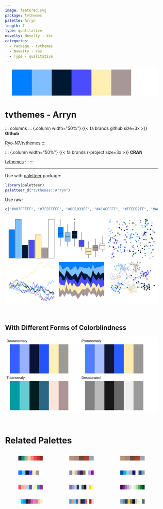 ```yaml
---
image: featured.svg
package: tvthemes
palette: Arryn
length: 7
type: qualitative
novelty: Novelty - Yes
categories:
  - Package - tvthemes
  - Novelty - Yes
  - Type - qualitative
---
```


![](featured.svg)

# tvthemes - Arryn 

::: columns
::: {.column width="50%"}
{{< fa brands github size=3x >}}
**Github**

[Ryo-N7/tvthemes](https://github.com/Ryo-N7/tvthemes)
:::

::: {.column width="50%"}
{{< fa brands r-project size=3x >}}
**CRAN**

[tvthemes](https://CRAN.R-project.org/package=tvthemes)
:::
:::

<hr> 

Use with [paletteer](https://emilhvitfeldt.github.io/paletteer/) package:

```r
library(paletteer)
paletteer_d("tvthemes::Arryn")
```

Use raw:

```r
c("#007FFFFF", "#7FBFFFFF", "#001933FF", "#4C4CFFFF", "#FFEFB2FF", "#A89797FF", "#FFFFFFFF")
``` 

![](examples.png) 

  <br>
  
  ## With Different Forms of Colorblindness
  
  ![](colorblind.svg) 

<br>

# Related Palettes

<div class="list" style="display: grid; grid-template-columns: auto auto auto;"> <figure class="figure">
<a href="../../awtools/a_palette/"> <img src="../../awtools/a_palette/featured.svg" style="width: 100%;" class="figure-img"></a>
</figure> <figure class="figure">
<a href="../../ButterflyColors/hamadryas_feronia/"> <img src="../../ButterflyColors/hamadryas_feronia/featured.svg" style="width: 100%;" class="figure-img"></a>
</figure> <figure class="figure">
<a href="../../ButterflyColors/hamadryas_feronia/"> <img src="../../ButterflyColors/hamadryas_feronia/featured.svg" style="width: 100%;" class="figure-img"></a>
</figure> <figure class="figure">
<a href="../../tvthemes/Sapphire/"> <img src="../../tvthemes/Sapphire/featured.svg" style="width: 100%;" class="figure-img"></a>
</figure> <figure class="figure">
<a href="../../palettetown/dratini/"> <img src="../../palettetown/dratini/featured.svg" style="width: 100%;" class="figure-img"></a>
</figure> <figure class="figure">
<a href="../../tvthemes/WaterTribe/"> <img src="../../tvthemes/WaterTribe/featured.svg" style="width: 100%;" class="figure-img"></a>
</figure> <figure class="figure">
<a href="../../yarrr/pony/"> <img src="../../yarrr/pony/featured.svg" style="width: 100%;" class="figure-img"></a>
</figure> <figure class="figure">
<a href="../../palettetown/regice/"> <img src="../../palettetown/regice/featured.svg" style="width: 100%;" class="figure-img"></a>
</figure> <figure class="figure">
<a href="../../RColorBrewer/PRGn/"> <img src="../../RColorBrewer/PRGn/featured.svg" style="width: 100%;" class="figure-img"></a>
</figure> <figure class="figure">
<a href="../../werpals/provence/"> <img src="../../werpals/provence/featured.svg" style="width: 100%;" class="figure-img"></a>
</figure> <figure class="figure">
<a href="../../palettetown/porygon/"> <img src="../../palettetown/porygon/featured.svg" style="width: 100%;" class="figure-img"></a>
</figure> <figure class="figure">
<a href="../../palettetown/seadra/"> <img src="../../palettetown/seadra/featured.svg" style="width: 100%;" class="figure-img"></a>
</figure> 
</div>
